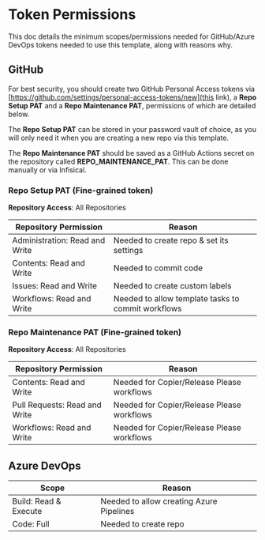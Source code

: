 # Token Permissions

This doc details the minimum scopes/permissions needed for GitHub/Azure DevOps tokens needed to use this template, along with reasons why.

## GitHub

For best security, you should create two GitHub Personal Access tokens via [https://github.com/settings/personal-access-tokens/new](this link), a **Repo Setup PAT** and a **Repo Maintenance PAT**, permissions of which are detailed below.

The **Repo Setup PAT** can be stored in your password vault of choice, as you will only need it when you are creating a new repo via this template.

The **Repo Maintenance PAT** should be saved as a GitHub Actions secret on the repository called **REPO_MAINTENANCE_PAT**. This can be done manually or via Infisical.

### Repo Setup PAT (Fine-grained token)

**Repository Access**: All Repositories

| **Repository Permission**      | **Reason**                                         |
| ------------------------------ | -------------------------------------------------- |
| Administration: Read and Write | Needed to create repo & set its settings           |
| Contents: Read and Write       | Needed to commit code                              |
| Issues: Read and Write         | Needed to create custom labels                     |
| Workflows: Read and Write      | Needed to allow template tasks to commit workflows |

### Repo Maintenance PAT (Fine-grained token)

**Repository Access**: All Repositories

| **Repository Permission**     | **Reason**                                 |
| ----------------------------- | ------------------------------------------ |
| Contents: Read and Write      | Needed for Copier/Release Please workflows |
| Pull Requests: Read and Write | Needed for Copier/Release Please workflows |
| Workflows: Read and Write     | Needed for Copier/Release Please workflows |

## Azure DevOps

| **Scope**             | **Reason**                               |
| --------------------- | ---------------------------------------- |
| Build: Read & Execute | Needed to allow creating Azure Pipelines |
| Code: Full            | Needed to create repo                    |
